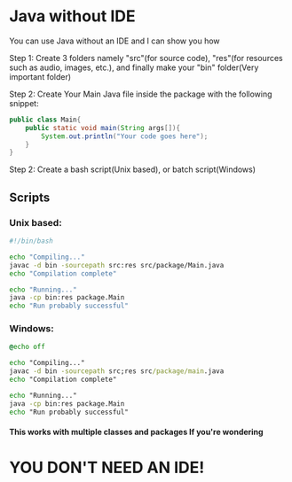 # Java without IDE

You can use Java without an IDE and I can show you how

Step 1: Create 3 folders namely "src"(for source code),
"res"(for resources such as audio, images, etc.),
and finally make your "bin" folder(Very important folder)

Step 2: Create Your Main Java file inside the package with the following snippet:

```java
public class Main{
	public static void main(String args[]){
		System.out.println("Your code goes here");
    }
}
```

Step 2: Create a bash script(Unix based), or batch script(Windows)

## Scripts

### Unix based:
```sh
#!/bin/bash

echo "Compiling..."
javac -d bin -sourcepath src:res src/package/Main.java
echo "Compilation complete"

echo "Running..."
java -cp bin:res package.Main
echo "Run probably successful"
```

### Windows:
```bat
@echo off

echo "Compiling..."
javac -d bin -sourcepath src;res src/package/main.java
echo "Compilation complete"

echo "Running..."
java -cp bin:res package.Main
echo "Run probably successful"
```

#### This works with multiple classes and packages If you're wondering

# YOU DON'T NEED AN IDE!
